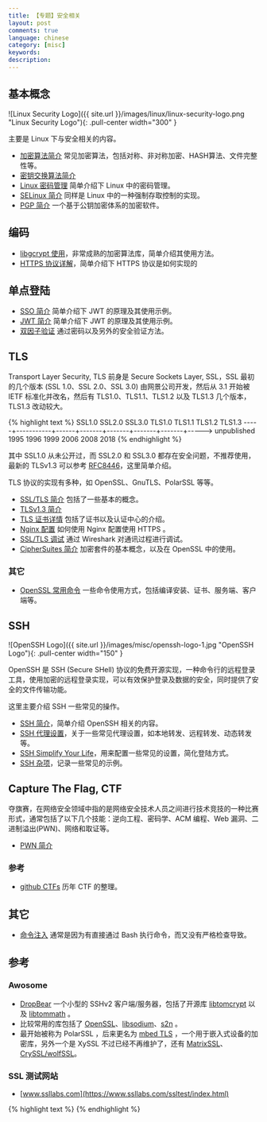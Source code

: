 ```yaml
---
title: 【专题】安全相关
layout: post
comments: true
language: chinese
category: [misc]
keywords:
description:
---
```


<!-- more -->

## 基本概念

![Linux Security Logo]({{ site.url }}/images/linux/linux-security-logo.png "Linux Security Logo"){: .pull-center width="300" }

主要是 Linux 下与安全相关的内容。

* [加密算法简介](/post/security-encryption-introduce.html) 常见加密算法，包括对称、非对称加密、HASH算法、文件完整性等。
* [密钥交换算法简介](/post/security-key-exchange-method-introduce.html)
* [Linux 密码管理](/post/security-how-to-save-password.html) 简单介绍下 Linux 中的密码管理。
* [SELinux 简介](/post/linux-selinux-introduce.html) 同样是 Linux 中的一种强制存取控制的实现。
* [PGP 简介](/post/security-pgp-introduce.html) 一个基于公钥加密体系的加密软件。

## 编码

* [libgcrypt 使用](/post/security-libgcrypt-practice.html)，非常成熟的加密算法库，简单介绍其使用方法。
* [HTTPS 协议详解](/post/https-introduce.html)，简单介绍下 HTTPS 协议是如何实现的

## 单点登陆

* [SSO 简介](/post/json-web-token-introduce.html) 简单介绍下 JWT 的原理及其使用示例。
* [JWT 简介](/post/json-web-token-introduce.html) 简单介绍下 JWT 的原理及其使用示例。
* [双因子验证](/post/two-factors-authenticator-introduce.html) 通过密码以及另外的安全验证方法。

## TLS

Transport Layer Security, TLS 前身是 Secure Sockets Layer, SSL，SSL 最初的几个版本 (SSL 1.0、SSL 2.0、SSL 3.0) 由网景公司开发，然后从 3.1 开始被 IETF 标准化并改名，然后有 TLS1.0、TLS1.1、TLS1.2 以及 TLS1.3 几个版本，TLS1.3 改动较大。

{% highlight text %}
   SSL1.0     SSL2.0  SSL3.0  TLS1.0  TLS1.1  TLS1.2  TLS1.3
-----+-----------+------+-------+-------+-------+-------+----->
 unpublished   1995   1996    1999    2006    2008    2018
{% endhighlight %}

其中 SSL1.0 从未公开过，而 SSL2.0 和 SSL3.0 都存在安全问题，不推荐使用，最新的 TLSv1.3 可以参考 [RFC8446](https://datatracker.ietf.org/doc/rfc8446/)，这里简单介绍。

TLS 协议的实现有多种，如 OpenSSL、GnuTLS、PolarSSL 等等。

* [SSL/TLS 简介](/post/security-ssl-tls-overview.html) 包括了一些基本的概念。
* [TLSv1.3 简介](/post/security-ssl-tlsv1.3-some-basic-conception-introduce.html)
* [TLS 证书详情](/post/security-ssl-tls-certification-chains-introduce.html) 包括了证书以及认证中心的介绍。
* [Nginx 配置](/post/security-ssl-tls-nginx-https-setting.html) 如何使用 Nginx 配置使用 HTTPS 。
* [SSL/TLS 调试](/post/security-ssl-tls-wireshark-debug-introduce.html) 通过 Wireshark 对通讯过程进行调试。
* [CipherSuites 简介](/post/security-ssl-tls-ciphersuites-introduce.html) 加密套件的基本概念，以及在 OpenSSL 中的使用。

### 其它

* [OpenSSL 常用命令](/post/security-openssl-commands-usage-introduce.html) 一些命令使用方式，包括编译安装、证书、服务端、客户端等。

## SSH

![OpenSSH Logo]({{ site.url }}/images/misc/openssh-logo-1.jpg "OpenSSH Logo"){: .pull-center width="150" }

OpenSSH 是 SSH (Secure SHell) 协议的免费开源实现，一种命令行的远程登录工具，使用加密的远程登录实现，可以有效保护登录及数据的安全，同时提供了安全的文件传输功能。

这里主要介绍 SSH 一些常见的操作。

* [SSH 简介](/post/ssh-introduce.html)，简单介绍 OpenSSH 相关的内容。
* [SSH 代理设置](/post/ssh-proxy.html)，关于一些常见代理设置，如本地转发、远程转发、动态转发等。
* [SSH Simplify Your Life](/post/ssh-simplify-your-life.html)，用来配置一些常见的设置，简化登陆方式。
* [SSH 杂项](/post/ssh-tips.html)，记录一些常见的示例。

## Capture The Flag, CTF

夺旗赛，在网络安全领域中指的是网络安全技术人员之间进行技术竞技的一种比赛形式，通常包括了以下几个技能：逆向工程、密码学、ACM 编程、Web 漏洞、二进制溢出(PWN)、网络和取证等。

* [PWN 简介](/post/security-ctf-pwn-introduce.html)

<!--
夺旗工具
https://www.freebuf.com/sectool/94235.html
-->

### 参考

* [github CTFs](https://github.com/ctfs) 历年 CTF 的整理。

## 其它

* [命令注入](/post/security-bash-commands-injection-introduce.html) 通常是因为有直接通过 Bash 执行命令，而又没有严格检查导致。

## 参考

### Awosome

* [DropBear](https://matt.ucc.asn.au/dropbear/dropbear.html) 一个小型的 SSHv2 客户端/服务器，包括了开源库 [libtomcrypt](https://www.libtom.net/LibTomCrypt/) 以及 [libtommath](https://www.libtom.net/LibTomMath/) 。
* 比较常用的库包括了 [OpenSSL](https://github.com/openssl/openssl)、[libsodium](https://github.com/jedisct1/libsodium)、[s2n](https://github.com/awslabs/s2n) 。
* 最开始被称为 PolarSSL ，后来更名为 [mbed TLS](https://github.com/ARMmbed/mbedtls) ，一个用于嵌入式设备的加密库，另外一个是 XySSL 不过已经不再维护了，还有 [MatrixSSL](https://github.com/matrixssl/matrixssl)、[CrySSL/wolfSSL](https://github.com/wolfSSL/wolfssl)。

### SSL 测试网站

* [www.ssllabs.com](https://www.ssllabs.com/ssltest/index.html)



<!--
SSH/gpg-agent使用
https://faner.gitlab.io/blog/2016/08/08/GPG%E5%8A%A0%E5%AF%86%E8%BD%AF%E4%BB%B6%E7%9A%84%E4%BD%BF%E7%94%A8/
http://blog.theerrorlog.com/using-gpg-keys-for-ssh-authentication.html

磁盘加密
https://github.com/veracrypt/VeraCrypt
-->

{% highlight text %}
{% endhighlight %}
